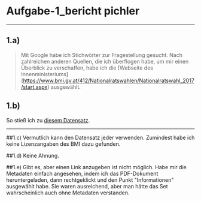 # Aufgabe-1_bericht  pichler

----
## 1.a)

> Mit Google habe ich Stichwörter zur Fragestellung gesucht. Nach zahlreichen anderen Quellen, die ich überflogen habe, um mir einen Überblick zu verschaffen, habe ich die [Webseite des Innenministeriums] (https://www.bmi.gv.at/412/Nationalratswahlen/Nationalratswahl_2017/start.aspx) ausgewählt. 

## 1.b)

So stieß ich zu [diesem Datensatz](https://www.bmi.gv.at/412/Nationalratswahlen/Nationalratswahl_2017/files/Bundeswahlvorschlaege/Bundeswahlvorschlge_BASIS_KUNDMACHUNG_BESCHLUSS_BWB_2017.pdf).

----
##1.c)
Vermutlich kann den Datensatz jeder verwenden. Zumindest habe ich keine Lizenzangaben des BMI dazu gefunden.

##1.d)
Keine Ahnung.

##1.e) 
Gibt es, aber einen Link anzugeben ist nicht möglich. Habe mir die Metadaten einfach angesehen, indem ich das PDF-Dokument heruntergeladen, dann rechtgeklickt und den Punkt "Informationen" ausgewählt habe. Sie waren ausreichend, aber man hätte das Set wahrscheinlich auch ohne Metadaten verstanden.
